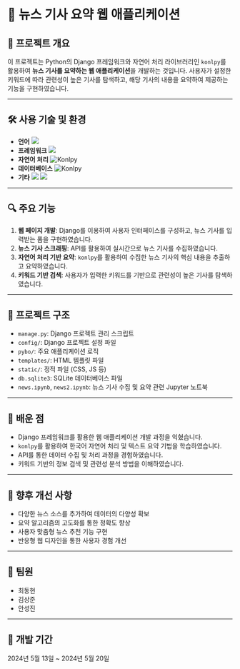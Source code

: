 # 📰 뉴스 기사 요약 웹 애플리케이션

## 📌 프로젝트 개요

이 프로젝트는 Python의 Django 프레임워크와 자연어 처리 라이브러리인 `konlpy`를 활용하여 **뉴스 기사를 요약하는 웹 애플리케이션**을 개발하는 것입니다. 사용자가 설정한 키워드에 따라 관련성이 높은 기사를 탐색하고, 해당 기사의 내용을 요약하여 제공하는 기능을 구현하였습니다.

---

## 🛠 사용 기술 및 환경

- **언어** <img src="https://img.shields.io/badge/Python-3.10-blue?style=flat-square&logo=python&logoColor=white"/>
- **프레임워크** <img src="https://img.shields.io/badge/Django-092E20?style=flat-square&logo=django&logoColor=white"/>
- **자연어 처리** <img src="https://img.shields.io/badge/Konlpy-FF6600?style=flat-square&logo=python&logoColor=white" alt="Konlpy"/>
- **데이터베이스** <img src="https://img.shields.io/badge/Konlpy-FF6600?style=flat-square&logo=python&logoColor=white" alt="Konlpy"/>
- **기타**   <img src="https://img.shields.io/badge/HTML5-E34F26?style=flat-square&logo=html5&logoColor=white"/> <img src="https://img.shields.io/badge/CSS3-1572B6?style=flat-square&logo=css3&logoColor=white"/>

---

## 🔍 주요 기능

1. **웹 페이지 개발**: Django를 이용하여 사용자 인터페이스를 구성하고, 뉴스 기사를 입력받는 폼을 구현하였습니다.
2. **뉴스 기사 스크래핑**: API를 활용하여 실시간으로 뉴스 기사를 수집하였습니다.
3. **자연어 처리 기반 요약**: `konlpy`를 활용하여 수집한 뉴스 기사의 핵심 내용을 추출하고 요약하였습니다.
4. **키워드 기반 검색**: 사용자가 입력한 키워드를 기반으로 관련성이 높은 기사를 탐색하였습니다.

---

## 📁 프로젝트 구조

- `manage.py`: Django 프로젝트 관리 스크립트
- `config/`: Django 프로젝트 설정 파일
- `pybo/`: 주요 애플리케이션 로직
- `templates/`: HTML 템플릿 파일
- `static/`: 정적 파일 (CSS, JS 등)
- `db.sqlite3`: SQLite 데이터베이스 파일
- `news.ipynb`, `news2.ipynb`: 뉴스 기사 수집 및 요약 관련 Jupyter 노트북

---

## 🧠 배운 점

- Django 프레임워크를 활용한 웹 애플리케이션 개발 과정을 익혔습니다.
- `konlpy`를 활용하여 한국어 자연어 처리 및 텍스트 요약 기법을 학습하였습니다.
- API를 통한 데이터 수집 및 처리 과정을 경험하였습니다.
- 키워드 기반의 정보 검색 및 관련성 분석 방법을 이해하였습니다.

---

## 🚀 향후 개선 사항

- 다양한 뉴스 소스를 추가하여 데이터의 다양성 확보
- 요약 알고리즘의 고도화를 통한 정확도 향상
- 사용자 맞춤형 뉴스 추천 기능 구현
- 반응형 웹 디자인을 통한 사용자 경험 개선

---

## 👥 팀원

- 최동현
- 김상준
- 안성진

---

## 📅 개발 기간

2024년 5월 13일 ~ 2024년 5월 20일
